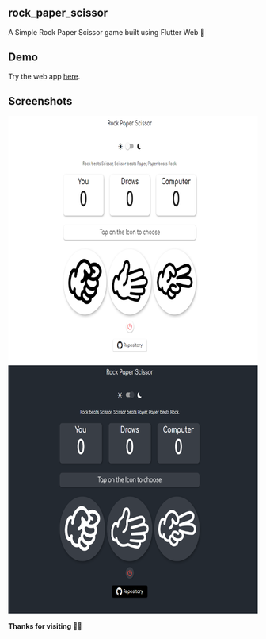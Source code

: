 ## rock_paper_scissor

A Simple Rock Paper Scissor game built using Flutter Web 💙

## Demo

Try the web app [here](https://av153k.github.io/rock-paper-scissor/#/).

## Screenshots
<img src="https://github.com/av153k/rock-paper-scissor/blob/master/screenshots/day_mode.png" height= 500/>

<img src="https://github.com/av153k/rock-paper-scissor/blob/master/screenshots/dark_mode.png" height= 500/>

**Thanks for visiting 💙🤗**


